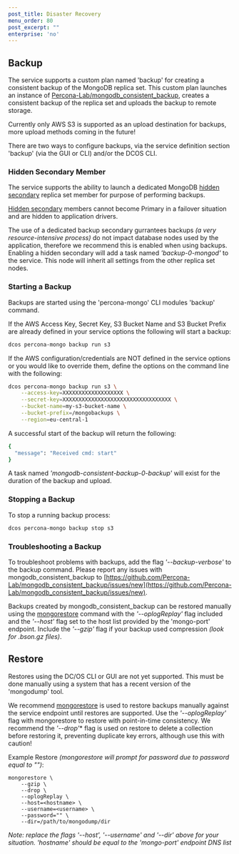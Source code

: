 ```yaml
---
post_title: Disaster Recovery
menu_order: 80
post_excerpt: ""
enterprise: 'no'
---
```


## Backup

The service supports a custom plan named 'backup' for creating a consistent backup of the MongoDB replica set. This custom plan launches an instance of [Percona-Lab/mongodb_consistent_backup](), creates a consistent backup of the replica set and uploads the backup to remote storage. 

Currently only AWS S3 is supported as an upload destination for backups, more upload methods coming in the future!

There are two ways to configure backups, via the service definition section 'backup' (via the GUI or CLI) and/or the DCOS CLI.

### Hidden Secondary Member
The service supports the ability to launch a dedicated MongoDB [hidden secondary](https://docs.mongodb.com/manual/core/replica-set-hidden-member/) replica set member for purpose of performing backups.

[Hidden secondary](https://docs.mongodb.com/manual/core/replica-set-hidden-member/) members cannot become Primary in a failover situation and are hidden to application drivers.

The use of a dedicated backup secondary gurrantees backups *(a very resource-intensive process)* do not impact database nodes used by the application, therefore we recommend this is enabled when using backups. Enabling a hidden secondary will add a task named *'backup-0-mongod'* to the service. This node will inherit all settings from the other replica set nodes.

### Starting a Backup

Backups are started using the 'percona-mongo' CLI modules 'backup' command.

If the AWS Access Key, Secret Key, S3 Bucket Name and S3 Bucket Prefix are already defined in your service options the following will start a backup:
```bash
dcos percona-mongo backup run s3
```

If the AWS configuration/credentials are NOT defined in the service options or you would like to override them, define the options on the command line with the following:
```bash
dcos percona-mongo backup run s3 \
    --access-key=XXXXXXXXXXXXXXXXXXX \
    --secret-key=XXXXXXXXXXXXXXXXXXXXXXXXXXXXXXXXXX \
    --bucket-name=my-s3-bucket-name \
    --bucket-prefix=/mongobackups \
    --region=eu-central-1
```

A successful start of the backup will return the following:
```bash
{
  "message": "Received cmd: start"
}
```

A task named *'mongodb-consistent-backup-0-backup'* will exist for the duration of the backup and upload.

### Stopping a Backup

To stop a running backup process:
```bash
dcos percona-mongo backup stop s3
```

### Troubleshooting a Backup

To troubleshoot problems with backups, add the flag *'--backup-verbose'* to the backup command. Please report any issues with mongodb_consistent_backup to [https://github.com/Percona-Lab/mongodb_consistent_backup/issues/new](https://github.com/Percona-Lab/mongodb_consistent_backup/issues/new).

Backups created by mongodb_consistent_backup can be restored manually using the [mongorestore](https://docs.mongodb.com/manual/reference/program/mongorestore) command with the *'--oplogReplay'* flag included and the *'--host'* flag set to the host list provided by the 'mongo-port' endpoint. Include the *'--gzip'* flag if your backup used compression *(look for .bson.gz files)*.

## Restore

Restores using the DC/OS CLI or GUI are not yet supported. This must be done manually using a system that has a recent version of the 'mongodump' tool.

We recommend [mongorestore](https://docs.mongodb.com/manual/reference/program/mongorestore/) is used to restore backups manually against the service endpoint until restores are supported. Use the *'--oplogReplay'* flag with mongorestore to restore with point-in-time consistency. We recommend the *'--drop'** flag is used on restore to delete a collection before restoring it, preventing duplicate key errors, although use this with caution!

Example Restore *(mongorestore will prompt for password due to password equal to "")*:
```
mongorestore \
    --gzip \
    --drop \
    --oplogReplay \
    --host=<hostname> \
    --username=<username> \
    --password="" \
    --dir=/path/to/mongodump/dir
```
*Note: replace the flags '--host', '--username' and '--dir' above for your situation. 'hostname' should be equal to the 'mongo-port' endpoint DNS list*
